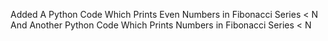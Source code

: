 Added A Python Code Which Prints Even Numbers in Fibonacci Series < N And Another Python Code Which Prints Numbers in Fibonacci Series < N
